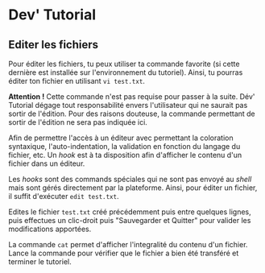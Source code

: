 # Dev' Tutorial

## Editer les fichiers

Pour éditer les fichiers, tu peux utiliser ta commande favorite (si cette dernière est installée sur l'environnement du tutoriel).
Ainsi, tu pourras éditer ton fichier en utilisant `vi test.txt`.

**Attention !** Cette commande n'est pas requise pour passer à la suite.
Dév' Tutorial dégage tout responsabilité envers l'utilisateur qui ne saurait pas sortir de l'édition.
Pour des raisons douteuse, la commande permettant de sortir de l'édition ne sera pas indiquée ici.

Afin de permettre l'accès à un éditeur avec permettant la coloration syntaxique, l'auto-indentation, la validation en fonction du langage du fichier, etc. Un *hook* est à ta disposition afin d'afficher le contenu d'un fichier dans un éditeur.

Les *hooks* sont des commands spéciales qui ne sont pas envoyé au *shell* mais sont gérés directement par la plateforme.
Ainsi, pour éditer un fichier, il suffit d'exécuter `edit test.txt`.

Edites le fichier `test.txt` créé précédemment puis entre quelques lignes, puis effectues un clic-droit puis "Sauvegarder et Quitter" pour valider les modifications apportées.

La commande `cat` permet d'afficher l'integralité du contenu d'un fichier.
Lance la commande pour vérifier que le fichier a bien été transféré et terminer le tutoriel.
